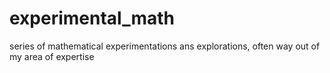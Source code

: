 # experimental_math
series of mathematical experimentations ans explorations, often way out of my area of expertise
